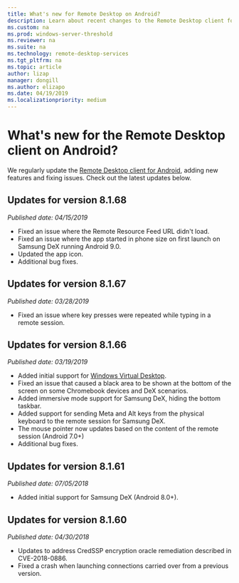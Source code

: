 ```yaml
---
title: What's new for Remote Desktop on Android?
description: Learn about recent changes to the Remote Desktop client for Android
ms.custom: na
ms.prod: windows-server-threshold
ms.reviewer: na
ms.suite: na
ms.technology: remote-desktop-services
ms.tgt_pltfrm: na
ms.topic: article
author: lizap
manager: dongill
ms.author: elizapo
ms.date: 04/19/2019
ms.localizationpriority: medium
---
```

# What's new for the Remote Desktop client on Android?

We regularly update the [Remote Desktop client for Android](remote-desktop-android.md), adding new features and fixing issues. Check out the latest updates below.

## Updates for version 8.1.68
*Published date: 04/15/2019*

- Fixed an issue where the Remote Resource Feed URL didn't load.
- Fixed an issue where the app started in phone size on first launch on Samsung DeX running Android 9.0.
- Updated the app icon.
- Additional bug fixes.

## Updates for version 8.1.67
*Published date: 03/28/2019*

- Fixed an issue where key presses were repeated while typing in a remote session.

## Updates for version 8.1.66
*Published date: 03/19/2019*

- Added initial support for [Windows Virtual Desktop](https://aka.ms/wvd).
- Fixed an issue that caused a black area to be shown at the bottom of the screen on some Chromebook devices and DeX scenarios.
- Added immersive mode support for Samsung DeX, hiding the bottom taskbar.
- Added support for sending Meta and Alt keys from the physical keyboard to the remote session for Samsung DeX.
- The mouse pointer now updates based on the content of the remote session (Android 7.0+)
- Additional bug fixes.

## Updates for version 8.1.61
*Published date: 07/05/2018*

- Added initial support for Samsung DeX (Android 8.0+).

## Updates for version 8.1.60
*Published date: 04/30/2018*

- Updates to address CredSSP encryption oracle remediation described in CVE-2018-0886.
- Fixed a crash when launching connections carried over from a previous version.
